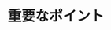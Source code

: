 ---
title: "重要なポイント"
description: "Wheel of Heaven is a knowledge base exploring the working hypothesis that life on Earth was intelligently designed by an extraterrestrial civilization, the so-called Elohim."
weight: 300
---